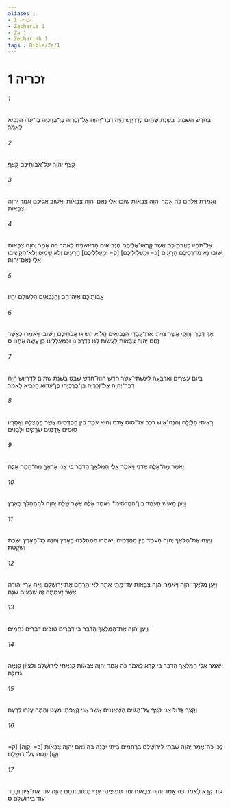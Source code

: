 ```yaml
---
aliases : 
- זכריה 1
- Zacharie 1
- Za 1
- Zechariah 1
tags : Bible/Za/1
---
```


# זכריה 1

###### 1
בַּחֹדֶשׁ הַשְּׁמִינִי בִּשְׁנַת שְׁתַּיִם לְדָרְיָוֶשׁ הָיָה דְבַר־יְהוָה אֶל־זְכַרְיָה בֶּן־בֶּרֶכְיָה בֶּן־עִדֹּו הַנָּבִיא לֵאמֹר׃
###### 2
קָצַף יְהוָה עַל־אֲבֹותֵיכֶם קָצֶף׃
###### 3
וְאָמַרְתָּ אֲלֵהֶם כֹּה אָמַר יְהוָה צְבָאֹות שׁוּבוּ אֵלַי נְאֻם יְהוָה צְבָאֹות וְאָשׁוּב אֲלֵיכֶם אָמַר יְהוָה צְבָאֹות׃
###### 4
אַל־תִּהְיוּ כַאֲבֹתֵיכֶם אֲשֶׁר קָרְאוּ־אֲלֵיהֶם הַנְּבִיאִים הָרִאשֹׁנִים לֵאמֹר כֹּה אָמַר יְהוָה צְבָאֹות שׁוּבוּ נָא מִדַּרְכֵיכֶם הָרָעִים [כ= וּמַעֲלִילֵיכֶם] [ק= וּמַעַלְלֵיכֶם] הָרָעִים וְלֹא שָׁמְעוּ וְלֹא־הִקְשִׁיבוּ אֵלַי נְאֻם־יְהוָה׃
###### 5
אֲבֹותֵיכֶם אַיֵּה־הֵם וְהַנְּבִאִים הַלְעֹולָם יִחְיוּ׃
###### 6
אַךְ דְּבָרַי וְחֻקַּי אֲשֶׁר צִוִּיתִי אֶת־עֲבָדַי הַנְּבִיאִים הֲלֹוא הִשִּׂיגוּ אֲבֹתֵיכֶם וַיָּשׁוּבוּ וַיֹּאמְרוּ כַּאֲשֶׁר זָםַם יְהוָה צְבָאֹות לַעֲשֹׂות לָנוּ כִּדְרָכֵינוּ וּכְמַעֲלָלֵינוּ כֵּן עָשָׂה אִתָּנוּ׃ ס
###### 7
בְּיֹום עֶשְׂרִים וְאַרְבָּעָה לְעַשְׁתֵּי־עָשָׂר חֹדֶשׁ הוּא־חֹדֶשׁ שְׁבָט בִּשְׁנַת שְׁתַּיִם לְדָרְיָוֶשׁ הָיָה דְבַר־יְהוָה אֶל־זְכַרְיָה בֶּן־בֶּרֶכְיָהוּ בֶּן־עִדֹּוא הַנָּבִיא לֵאמֹר׃
###### 8
רָאִיתִי הַלַּיְלָה וְהִנֵּה־אִישׁ רֹכֵב עַל־סוּס אָדֹם וְהוּא עֹמֵד בֵּין הַהֲדַסִּים אֲשֶׁר בַּמְּצֻלָה וְאַחֲרָיו סוּסִים אֲדֻמִּים שְׂרֻקִּים וּלְבָנִים׃
###### 9
וָאֹמַר מָה־אֵלֶּה אֲדֹנִי וַיֹּאמֶר אֵלַי הַמַּלְאָךְ הַדֹּבֵר בִּי אֲנִי אַרְאֶךָּ מָה־הֵמָּה אֵלֶּה׃
###### 10
וַיַּעַן הָאִישׁ הָעֹמֵד בֵּין־הַהֲדַסִּימ* וַיֹּאמַר אֵלֶּה אֲשֶׁר שָׁלַח יְהוָה לְהִתְהַלֵּךְ בָּאָרֶץ׃
###### 11
וַיַּעֲנוּ אֶת־מַלְאַךְ יְהוָה הָעֹמֵד בֵּין הַהֲדַסִּים וַיֹּאמְרוּ הִתְהַלַּכְנוּ בָאָרֶץ וְהִנֵּה כָל־הָאָרֶץ יֹשֶׁבֶת וְשֹׁקָטֶת׃
###### 12
וַיַּעַן מַלְאַךְ־יְהוָה וַיֹּאמַר יְהוָה צְבָאֹות עַד־מָתַי אַתָּה לֹא־תְרַחֵם אֶת־יְרוּשָׁלִַם וְאֵת עָרֵי יְהוּדָה אֲשֶׁר זָעַמְתָּה זֶה שִׁבְעִים שָׁנָה׃
###### 13
וַיַּעַן יְהוָה אֶת־הַמַּלְאָךְ הַדֹּבֵר בִּי דְּבָרִים טֹובִים דְּבָרִים נִחֻמִים׃
###### 14
וַיֹּאמֶר אֵלַי הַמַּלְאָךְ הַדֹּבֵר בִּי קְרָא לֵאמֹר כֹּה אָמַר יְהוָה צְבָאֹות קִנֵּאתִי לִירוּשָׁלִַם וּלְצִיֹּון קִנְאָה גְדֹולָה׃
###### 15
וְקֶצֶף גָּדֹול אֲנִי קֹצֵף עַל־הַגֹּויִם הַשַּׁאֲנַנִּים אֲשֶׁר אֲנִי קָצַפְתִּי מְּעָט וְהֵמָּה עָזְרוּ לְרָעָה׃
###### 16
לָכֵן כֹּה־אָמַר יְהוָה שַׁבְתִּי לִירוּשָׁלִַם בְּרַחֲמִים בֵּיתִי יִבָּנֶה בָּהּ נְאֻם יְהוָה צְבָאֹות [כ= וְקָוָה] [ק= וְקָו] יִנָּטֶה עַל־יְרוּשָׁלִָם׃
###### 17
עֹוד קְרָא לֵאמֹר כֹּה אָמַר יְהוָה צְבָאֹות עֹוד תְּפוּצֶינָה עָרַי מִטֹּוב וְנִחַם יְהוָה עֹוד אֶת־צִיֹּון וּבָחַר עֹוד בִּירוּשָׁלִָם׃ ס
